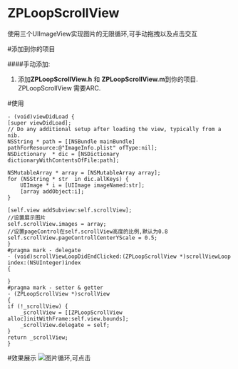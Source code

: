 # ZPLoopScrollView
使用三个UIImageView实现图片的无限循环,可手动拖拽以及点击交互

#添加到你的项目

####手动添加:

1. 添加**ZPLoopScrollView.h** 和 **ZPLoopScrollView.m**到你的项目.
ZPLoopScrollView 需要ARC.

#使用

	- (void)viewDidLoad {
    [super viewDidLoad];
    // Do any additional setup after loading the view, typically from a nib.
    NSString * path = [[NSBundle mainBundle] pathForResource:@"ImageInfo.plist" ofType:nil];
    NSDictionary  * dic = [NSDictionary dictionaryWithContentsOfFile:path];
    
    NSMutableArray * array = [NSMutableArray array];
    for (NSString * str  in dic.allKeys) {
        UIImage * i = [UIImage imageNamed:str];
        [array addObject:i];
    }
    
    [self.view addSubview:self.scrollView];
    //设置展示图片
    self.scrollView.images = array;
    //设置pageControl在self.scrollView高度的比例,默认为0.8
    self.scrollView.pageControllCenterYScale = 0.5;
	}
	#pragma mark - delegate
	- (void)scrollViewLoopDidEndClicked:(ZPLoopScrollView *)scrollViewLoop index:(NSUInteger)index
	{
    
	}
	#pragma mark - setter & getter
	- (ZPLoopScrollView *)scrollView
	{
    if (!_scrollView) {
        _scrollView = [[ZPLoopScrollView alloc]initWithFrame:self.view.bounds];
        _scrollView.delegate = self;
    }
    return _scrollView;
	}
	
#效果展示
![图片循环,可点击](https://github.com/twenty-zp/Nothing/blob/master/2016-05-31%2016_54_22.gif)
